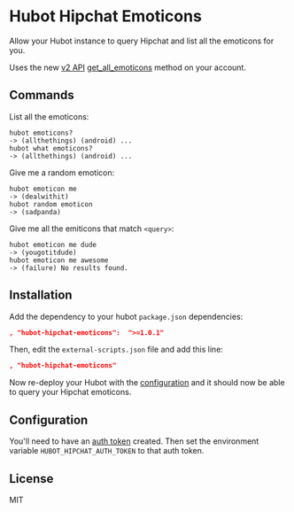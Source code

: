 Hubot Hipchat Emoticons
=======================

Allow your Hubot instance to query Hipchat and list all the emoticons for you.

Uses the new [v2 API](https://www.hipchat.com/docs/apiv2)
[get_all_emoticons](https://www.hipchat.com/docs/apiv2/method/get_all_emoticons) method on
your account.


Commands
--------

List all the emoticons:
```
hubot emoticons?
-> (allthethings) (android) ...
hubot what emoticons?
-> (allthethings) (android) ...
```

Give me a random emoticon:
```
hubot emoticon me
-> (dealwithit)
hubot random emoticon
-> (sadpanda)
```

Give me all the emiticons that match `<query>`:
```
hubot emoticon me dude
-> (yougotitdude)
hubot emoticon me awesome
-> (failure) No results found.
```


Installation
------------

Add the dependency to your hubot `package.json` dependencies:

```json
, "hubot-hipchat-emoticons":  ">=1.0.1"
```

Then, edit the `external-scripts.json` file and add this line:

```json
, "hubot-hipchat-emoticons"
```

Now re-deploy your Hubot with the [configuration](#configuration) and it should now be able to query your Hipchat emoticons.


Configuration
-------------

You'll need to have an [auth token](https://hipchat.com/account/api) created. Then set the
environment variable `HUBOT_HIPCHAT_AUTH_TOKEN` to that auth token.


License
-------

MIT

